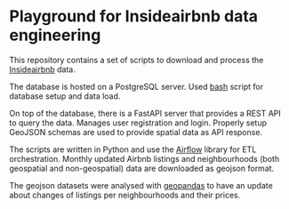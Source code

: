 Playground for Insideairbnb data engineering
============================================

This repository contains a set of scripts to download and process the [Insideairbnb](http://insideairbnb.com/get-the-data.html) data.

The database is hosted on a PostgreSQL server. Used [bash](https://github.com/laszlocsunderlik/insideairbnb/blob/main/postgres-init.sh) script for database setup and data load.

On top of the database, there is a FastAPI server that provides a REST API to query the data. Manages user registration and login. Properly setup GeoJSON schemas are used to provide spatial data as API response.

The scripts are written in Python and use the [Airflow](https://airflow.apache.org/) library for ETL orchestration. Monthly updated Airbnb listings and neighbourhoods (both geospatial and non-geospatial) data are downloaded as geojson format.

The geojson datasets were analysed with [geopandas](https://geopandas.org/en/stable/index.html) to have an update about changes of listings per neighbourhoods and their prices.